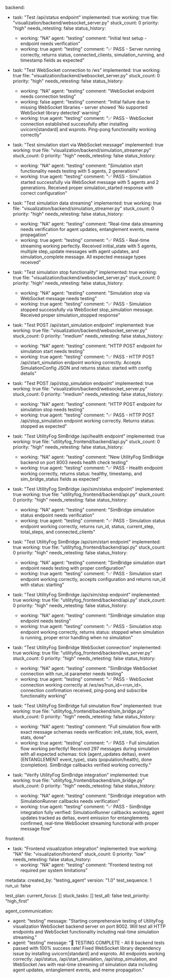 backend:
  - task: "Test /api/status endpoint"
    implemented: true
    working: true
    file: "visualization/backend/websocket_server.py"
    stuck_count: 0
    priority: "high"
    needs_retesting: false
    status_history:
      - working: "NA"
        agent: "testing"
        comment: "Initial test setup - endpoint needs verification"
      - working: true
        agent: "testing"
        comment: "✅ PASS - Server running correctly, returns status, connected_clients, simulation_running, and timestamp fields as expected"

  - task: "Test WebSocket connection to /ws"
    implemented: true
    working: true
    file: "visualization/backend/websocket_server.py"
    stuck_count: 0
    priority: "high"
    needs_retesting: false
    status_history:
      - working: "NA"
        agent: "testing"
        comment: "WebSocket endpoint needs connection testing"
      - working: false
        agent: "testing"
        comment: "Initial failure due to missing WebSocket libraries - server showed 'No supported WebSocket library detected' warning"
      - working: true
        agent: "testing"
        comment: "✅ PASS - WebSocket connection established successfully after installing uvicorn[standard] and wsproto. Ping-pong functionality working correctly"

  - task: "Test simulation start via WebSocket message"
    implemented: true
    working: true
    file: "visualization/backend/simulation_streamer.py"
    stuck_count: 0
    priority: "high"
    needs_retesting: false
    status_history:
      - working: "NA"
        agent: "testing"
        comment: "Simulation start functionality needs testing with 5 agents, 2 generations"
      - working: true
        agent: "testing"
        comment: "✅ PASS - Simulation started successfully via WebSocket message with 5 agents and 2 generations. Received proper simulation_started response with correct configuration"

  - task: "Test simulation data streaming"
    implemented: true
    working: true
    file: "visualization/backend/simulation_streamer.py"
    stuck_count: 0
    priority: "high"
    needs_retesting: false
    status_history:
      - working: "NA"
        agent: "testing"
        comment: "Real-time data streaming needs verification for agent updates, entanglement events, meme propagation"
      - working: true
        agent: "testing"
        comment: "✅ PASS - Real-time streaming working perfectly. Received initial_state with 5 agents, multiple step_update messages with agent updates, and simulation_complete message. All expected message types received"

  - task: "Test simulation stop functionality"
    implemented: true
    working: true
    file: "visualization/backend/websocket_server.py"
    stuck_count: 0
    priority: "high"
    needs_retesting: false
    status_history:
      - working: "NA"
        agent: "testing"
        comment: "Simulation stop via WebSocket message needs testing"
      - working: true
        agent: "testing"
        comment: "✅ PASS - Simulation stopped successfully via WebSocket stop_simulation message. Received proper simulation_stopped response"

  - task: "Test POST /api/start_simulation endpoint"
    implemented: true
    working: true
    file: "visualization/backend/websocket_server.py"
    stuck_count: 0
    priority: "medium"
    needs_retesting: false
    status_history:
      - working: "NA"
        agent: "testing"
        comment: "HTTP POST endpoint for simulation start needs testing"
      - working: true
        agent: "testing"
        comment: "✅ PASS - HTTP POST /api/start_simulation endpoint working correctly. Accepts SimulationConfig JSON and returns status: started with config details"

  - task: "Test POST /api/stop_simulation endpoint"
    implemented: true
    working: true
    file: "visualization/backend/websocket_server.py"
    stuck_count: 0
    priority: "medium"
    needs_retesting: false
    status_history:
      - working: "NA"
        agent: "testing"
        comment: "HTTP POST endpoint for simulation stop needs testing"
      - working: true
        agent: "testing"
        comment: "✅ PASS - HTTP POST /api/stop_simulation endpoint working correctly. Returns status: stopped as expected"

  - task: "Test UtilityFog SimBridge /api/health endpoint"
    implemented: true
    working: true
    file: "utilityfog_frontend/backend/api.py"
    stuck_count: 0
    priority: "high"
    needs_retesting: false
    status_history:
      - working: "NA"
        agent: "testing"
        comment: "New UtilityFog SimBridge backend on port 8003 needs health check testing"
      - working: true
        agent: "testing"
        comment: "✅ PASS - Health endpoint working correctly, returns status: healthy, timestamp, and sim_bridge_status fields as expected"

  - task: "Test UtilityFog SimBridge /api/sim/status endpoint"
    implemented: true
    working: true
    file: "utilityfog_frontend/backend/api.py"
    stuck_count: 0
    priority: "high"
    needs_retesting: false
    status_history:
      - working: "NA"
        agent: "testing"
        comment: "SimBridge simulation status endpoint needs verification"
      - working: true
        agent: "testing"
        comment: "✅ PASS - Simulation status endpoint working correctly, returns run_id, status, current_step, total_steps, and connected_clients"

  - task: "Test UtilityFog SimBridge /api/sim/start endpoint"
    implemented: true
    working: true
    file: "utilityfog_frontend/backend/api.py"
    stuck_count: 0
    priority: "high"
    needs_retesting: false
    status_history:
      - working: "NA"
        agent: "testing"
        comment: "SimBridge simulation start endpoint needs testing with proper configuration"
      - working: true
        agent: "testing"
        comment: "✅ PASS - Simulation start endpoint working correctly, accepts configuration and returns run_id with status: starting"

  - task: "Test UtilityFog SimBridge /api/sim/stop endpoint"
    implemented: true
    working: true
    file: "utilityfog_frontend/backend/api.py"
    stuck_count: 0
    priority: "high"
    needs_retesting: false
    status_history:
      - working: "NA"
        agent: "testing"
        comment: "SimBridge simulation stop endpoint needs testing"
      - working: true
        agent: "testing"
        comment: "✅ PASS - Simulation stop endpoint working correctly, returns status: stopped when simulation is running, proper error handling when no simulation"

  - task: "Test UtilityFog SimBridge WebSocket connection"
    implemented: true
    working: true
    file: "utilityfog_frontend/backend/ws_server.py"
    stuck_count: 0
    priority: "high"
    needs_retesting: false
    status_history:
      - working: "NA"
        agent: "testing"
        comment: "SimBridge WebSocket connection with run_id parameter needs testing"
      - working: true
        agent: "testing"
        comment: "✅ PASS - WebSocket connection working correctly at /ws/ws?run_id=<run_id>, connection confirmation received, ping-pong and subscribe functionality working"

  - task: "Test UtilityFog SimBridge full simulation flow"
    implemented: true
    working: true
    file: "utilityfog_frontend/backend/sim_bridge.py"
    stuck_count: 0
    priority: "high"
    needs_retesting: false
    status_history:
      - working: "NA"
        agent: "testing"
        comment: "Full simulation flow with exact message schemas needs verification: init_state, tick, event, stats, done"
      - working: true
        agent: "testing"
        comment: "✅ PASS - Full simulation flow working perfectly! Received 297 messages during simulation with all expected schemas: tick (agent_updates deltas), event (ENTANGLEMENT event_type), stats (population/health), done (completion). SimBridge callbacks verified working correctly."

  - task: "Verify UtilityFog SimBridge integration"
    implemented: true
    working: true
    file: "utilityfog_frontend/backend/sim_bridge.py"
    stuck_count: 0
    priority: "high"
    needs_retesting: false
    status_history:
      - working: "NA"
        agent: "testing"
        comment: "SimBridge integration with SimulationRunner callbacks needs verification"
      - working: true
        agent: "testing"
        comment: "✅ PASS - SimBridge integration fully verified: SimulationRunner callbacks working, agent updates tracked as deltas, event emission for entanglements confirmed, real-time WebSocket streaming functional with proper message flow"

frontend:
  - task: "Frontend visualization integration"
    implemented: true
    working: "NA"
    file: "visualization/frontend"
    stuck_count: 0
    priority: "low"
    needs_retesting: false
    status_history:
      - working: "NA"
        agent: "testing"
        comment: "Frontend testing not required per system limitations"

metadata:
  created_by: "testing_agent"
  version: "1.0"
  test_sequence: 1
  run_ui: false

test_plan:
  current_focus: []
  stuck_tasks: []
  test_all: false
  test_priority: "high_first"

agent_communication:
  - agent: "testing"
    message: "Starting comprehensive testing of UtilityFog visualization WebSocket backend server on port 8002. Will test all HTTP endpoints and WebSocket functionality including real-time simulation streaming."
  - agent: "testing"
    message: "🎉 TESTING COMPLETE - All 8 backend tests passed with 100% success rate! Fixed WebSocket library dependency issue by installing uvicorn[standard] and wsproto. All endpoints working correctly: /api/status, /api/start_simulation, /api/stop_simulation, and WebSocket /ws with real-time streaming of simulation data including agent updates, entanglement events, and meme propagation."